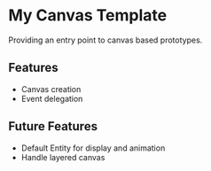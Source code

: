 # My Canvas Template
Providing an entry point to canvas based prototypes.

## Features
- Canvas creation
- Event delegation

## Future Features
- Default Entity for display and animation
- Handle layered canvas
